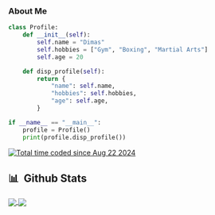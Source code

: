 ### About Me

```Python
class Profile:
    def __init__(self):
        self.name = "Dimas"
        self.hobbies = ["Gym", "Boxing", "Martial Arts"]
        self.age = 20

    def disp_profile(self):
        return {
            "name": self.name,
            "hobbies": self.hobbies,
            "age": self.age,
        }

if __name__ == "__main__":
    profile = Profile()
    print(profile.disp_profile())

```
<a href="https://wakatime.com/@2b65a086-d654-4d81-a1fe-c14a429946fd"><img src="https://wakatime.com/badge/user/2b65a086-d654-4d81-a1fe-c14a429946fd.svg" alt="Total time coded since Aug 22 2024" /></a>

## 📊 &nbsp;Github Stats
<a href="https://github.com/0xviel/0xviel">
  <img align="center" src="https://github-readme-stats-eight-theta.vercel.app/api?username=0xviel&show_icons=true&theme=algolia&include_all_commits=true&count_private=true" />
  <img align="center" src="https://github-readme-stats-eight-theta.vercel.app/api/top-langs/?username=0xviel&layout=compact&langs_count=8&theme=algolia" />
</a>
